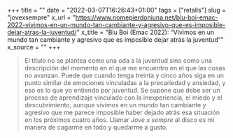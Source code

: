 +++
title = ""
date = "2022-03-07T16:26:43+01:00"
tags = ["retalls"]
slug = "jovexsempre"
x_url = "https://www.nomepierdoniuna.net/blu-boi-emac-2022-vivimos-en-un-mundo-tan-cambiante-y-agresivo-que-es-imposible-dejar-atras-la-juventud/"
x_title = "Blu Boi (Emac 2022): “Vivimos en un mundo tan cambiante y agresivo que es imposible dejar atrás la juventud”"
x_source = ""
+++


> El título no se plantea como una oda a la juventud sino como una descripción del momento en el que me encuentro en el que las cosas no avanzan. Puede que cuando tenga treinta y cinco años siga en un punto similar de emociones vinculadas a la precariedad y ansiedad, y eso es lo que yo entiendo por juventud. Se supone que debe ser un proceso de aprendizaje vinculado con la inexperiencia, el miedo y el descubrimiento, aunque vivimos en un mundo tan cambiante y agresivo que me parece imposible haber dejado atrás esa situación en los próximos cuatro años. Llamar *Jove x sempre* al disco es mi manera de cagarme en todo y quedarme a gusto.
